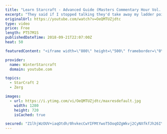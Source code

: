 ```yaml
---
title: "Learn Starcraft - Advanced Guide (Masters Commentary Hour Vol. 1)"
excerpt: "They said if I stopped talking they'd take away my ladder points. Next one I upload will have more terran/toss blame RNGesus."
originalUrl: https://youtube.com/watch?v=OeQMTUZjdtc
type: video
price: Free
length: PT57M1S
publishedDateTime: 2018-09-21T22:07:00Z
heat: 50

featuredContent: "<iframe width=\"800\" height=\"500\" frameborder=\"0\" src=\"https://www.youtube.com/embed/OeQMTUZjdtc\" allow=\"accelerometer; autoplay; encrypted-media; gyroscope; picture-in-picture\" allowfullscreen></iframe>"

provider:
  name: WinterStarcraft
  domain: youtube.com

topics:
  - StarCraft 2
  - Zerg

images:
  - url: https://i.ytimg.com/vi/OeQMTUZjdtc/maxresdefault.jpg
    width: 1280
    height: 720
    isCached: true

secured: "Z1lhjWzOUV+iaqOtdh/0hvkecCwYIFMtYwoT5OoqOZgWkvj2CyNXfkfJh26IYLMNEhXIycWIvVuYx+dZuDSCkccAVKTRH6gJQwExGQy9qKsSXJbClziZr7UgGqeE8WiuJ6nubd6ZO1IoJ0j92xYF4eH7XNNZu8hIw5HYzz57J5PdadgxndLREGPqY4v1W0HF21rJY3WZcCfgB23ajfoI3bScfAqMR0dOWHXrQafPUxrqKD08QGwxn+KCQLPYDdEX0/E1nVL6o4wpMfr3tSg3kX+FNpK9pJCBMKw3KS2beAd82pOTrOC1zAb+89rrKrcFT8rV1Cw7JaPfXSsy6G2uw6vhRATNqHyO6ld7pzDrffLvF39UDLfJofxJZpq5l9Yvt3Xp+bsoIOaTST9sYjPdKYl2GzaNRERRKESl4lV8d5g=;oc5ygcGK6+r/IEON3FX9PA=="
---
```


